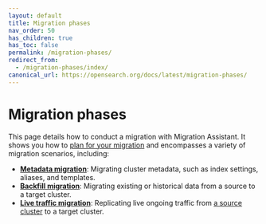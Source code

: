 ```yaml
---
layout: default
title: Migration phases
nav_order: 50
has_children: true
has_toc: false
permalink: /migration-phases/
redirect_from: 
  - /migration-phases/index/
canonical_url: https://opensearch.org/docs/latest/migration-phases/
---
```


# Migration phases

This page details how to conduct a migration with Migration Assistant. It shows you how to [plan for your migration]({{site.url}}{{site.baseurl}}/migration-assistant/migration-phases/planning-your-migration/index/) and encompasses a variety of migration scenarios, including:

- [**Metadata migration**]({{site.url}}{{site.baseurl}}/migration-assistant/migration-phases/migrating-metadata/): Migrating cluster metadata, such as index settings, aliases, and templates.
- [**Backfill migration**]({{site.url}}{{site.baseurl}}/migration-assistant/migration-phases/backfill/): Migrating existing or historical data from a source to a target cluster.
- [**Live traffic migration**]({{site.url}}{{site.baseurl}}/migration-assistant/migration-phases/using-traffic-replayer/): Replicating live ongoing traffic from [a source cluster]({{site.url}}{{site.baseurl}}/migration-assistant/migration-phases/switching-traffic-from-the-source-cluster/) to a target cluster.





